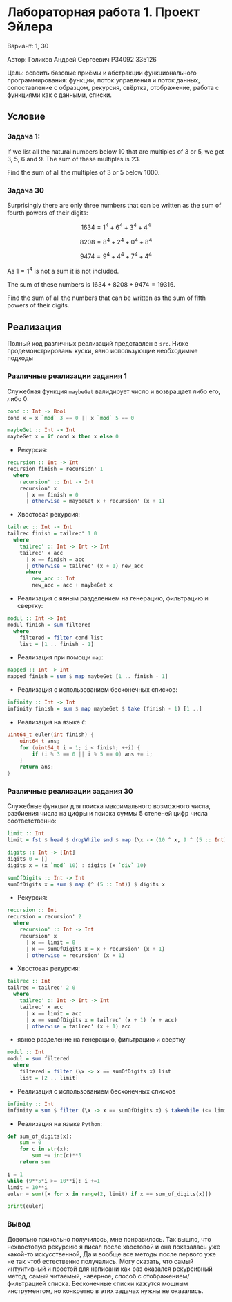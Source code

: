 # Лабораторная работа 1. Проект Эйлера

Вариант: 1, 30

Автор: Голиков Андрей Сергеевич P34092 335126

Цель: освоить базовые приёмы и абстракции функционального программирования: функции, поток управления и поток данных, сопоставление с образцом, рекурсия, свёртка, отображение, работа с функциями как с данными, списки.

## Условие

### Задача 1:
If we list all the natural numbers below $10$ that are multiples of $3$ or $5$, we get $3$, $5$, $6$ and $9$. The sum of these multiples is $23$.

Find the sum of all the multiples of $3$ or $5$ below $1000$.

### Задача 30
Surprisingly there are only three numbers that can be written as the sum of fourth powers of their digits:

$$1634 = 1^4 + 6^4 + 3^4 + 4^4$$

$$8208 = 8^4 + 2^4 + 0^4 + 8^4$$

$$9474 = 9^4 + 4^4 + 7^4 + 4^4$$

As $1 = 1^4$ is not a sum it is not included.

The sum of these numbers is $1634 + 8208 + 9474 = 19316$.

Find the sum of all the numbers that can be written as the sum of fifth powers of their digits.

## Реализация

Полный код различных реализаций представлен в `src`. Ниже продемонстрированы куски, явно использующие необходимые подходы

### Различные реализации задания 1

Служебная функция `maybeGet` валидирует число и возвращает либо его, либо 0:

```haskell
cond :: Int -> Bool
cond x = x `mod` 3 == 0 || x `mod` 5 == 0

maybeGet :: Int -> Int
maybeGet x = if cond x then x else 0
```

- Рекурсия:

```haskell
recursion :: Int -> Int
recursion finish = recursion' 1
  where
    recursion' :: Int -> Int
    recursion' x
      | x == finish = 0
      | otherwise = maybeGet x + recursion' (x + 1)
```

- Хвостовая рекурсия:

```haskell
tailrec :: Int -> Int
tailrec finish = tailrec' 1 0
  where
    tailrec' :: Int -> Int -> Int
    tailrec' x acc
      | x == finish = acc
      | otherwise = tailrec' (x + 1) new_acc
      where
        new_acc :: Int
        new_acc = acc + maybeGet x
```

- Реализация с явным разделением на генерацию, фильтрацию и свертку:

```haskell
modul :: Int -> Int
modul finish = sum filtered
  where
    filtered = filter cond list
    list = [1 .. finish - 1]
```
- Реализация при помощи `map`:

```haskell
mapped :: Int -> Int
mapped finish = sum $ map maybeGet [1 .. finish - 1]
```
- Реализация с использованием бесконечных списков:

```haskell
infinity :: Int -> Int
infinity finish = sum $ map maybeGet $ take (finish - 1) [1 ..]
```

- Реализация на языке `C`:

```c
uint64_t euler(int finish) {
    uint64_t ans;
    for (uint64_t i = 1; i < finish; ++i) {
        if (i % 3 == 0 || i % 5 == 0) ans += i;
    }
    return ans;
}
```

### Различные реализации задания 30

Служебные функции для поиска максимального возможного числа, разбиения числа на цифры и поиска суммы 5 степеней цифр числа соответственно:

```haskell
limit :: Int
limit = fst $ head $ dropWhile snd $ map (\x -> (10 ^ x, 9 ^ (5 :: Int) * x > 10 ^ x)) [(1 :: Int) ..]

digits :: Int -> [Int]
digits 0 = []
digits x = (x `mod` 10) : digits (x `div` 10)

sumOfDigits :: Int -> Int
sumOfDigits x = sum $ map (^ (5 :: Int)) $ digits x
```

- Рекурсия:

```haskell
recursion :: Int
recursion = recursion' 2
  where
    recursion' :: Int -> Int
    recursion' x
      | x == limit = 0
      | x == sumOfDigits x = x + recursion' (x + 1)
      | otherwise = recursion' (x + 1)
```

- Хвостовая рекурсия:

```haskell
tailrec :: Int
tailrec = tailrec' 2 0
  where
    tailrec' :: Int -> Int -> Int
    tailrec' x acc
      | x == limit = acc
      | x == sumOfDigits x = tailrec' (x + 1) (x + acc)
      | otherwise = tailrec' (x + 1) acc
```

- явное разделение на генерацию, фильтрацию и свертку

```haskell
modul :: Int
modul = sum filtered
  where
    filtered = filter (\x -> x == sumOfDigits x) list
    list = [2 .. limit]
```

- Реализация с использованием бесконечных списков

```haskell
infinity :: Int
infinity = sum $ filter (\x -> x == sumOfDigits x) $ takeWhile (<= limit) [2 ..]
```

- Реализация на языке `Python`:

```python
def sum_of_digits(x):
    sum = 0
    for c in str(x):
        sum += int(c)**5
    return sum

i = 1
while (9**5*i >= 10**i): i +=1
limit = 10**i
euler = sum([x for x in range(2, limit) if x == sum_of_digits(x)])

print(euler)
```

### Вывод

Довольно прикольно получилось, мне понравилось. Так вышло, что нехвостовую рекурсию я писал после хвостовой и она показалась уже какой-то искусственной, Да и вообще все методы после первого уже не так чтоб естественно получались. Могу сказать, что самый интуитивный и простой для написани как раз оказался рекурсивный метод, самый читаемый, наверное, способ с отображением/фильтрацией списка. Бесконечные списки кажутся мощным инструментом, но конкретно в этих задачах нужны не оказались.
